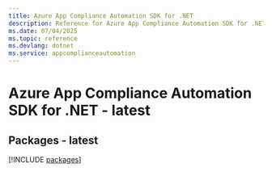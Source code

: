 ```yaml
---
title: Azure App Compliance Automation SDK for .NET
description: Reference for Azure App Compliance Automation SDK for .NET
ms.date: 07/04/2025
ms.topic: reference
ms.devlang: dotnet
ms.service: appcomplianceautomation
---
```

# Azure App Compliance Automation SDK for .NET - latest
## Packages - latest
[!INCLUDE [packages](app-compliance-automation-index.md)]
